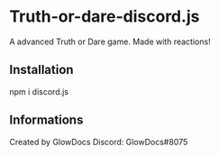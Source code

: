 # Truth-or-dare-discord.js
A advanced Truth or Dare game. Made with reactions!

## Installation
npm i discord.js






## Informations
Created by GlowDocs
Discord: GlowDocs#8075
